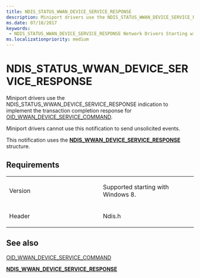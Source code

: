 ```yaml
---
title: NDIS_STATUS_WWAN_DEVICE_SERVICE_RESPONSE
description: Miniport drivers use the NDIS_STATUS_WWAN_DEVICE_SERVICE_RESPONSE indication to implement the transaction completion response for OID_WWAN_DEVICE_SERVICE_COMMAND.NDIS_WWAN_DEVICE_SERVICE_RESPONSE structure.
ms.date: 07/18/2017
keywords:
 - NDIS_STATUS_WWAN_DEVICE_SERVICE_RESPONSE Network Drivers Starting with Windows Vista
ms.localizationpriority: medium
---
```


# NDIS\_STATUS\_WWAN\_DEVICE\_SERVICE\_RESPONSE


Miniport drivers use the NDIS\_STATUS\_WWAN\_DEVICE\_SERVICE\_RESPONSE indication to implement the transaction completion response for [OID\_WWAN\_DEVICE\_SERVICE\_COMMAND](./oid-wwan-device-service-command.md).

Miniport drivers cannot use this notification to send unsolicited events.

This notification uses the [**NDIS\_WWAN\_DEVICE\_SERVICE\_RESPONSE**](/windows-hardware/drivers/ddi/ndiswwan/ns-ndiswwan-_ndis_wwan_device_service_response) structure.

Requirements
------------

<table>
<colgroup>
<col width="50%" />
<col width="50%" />
</colgroup>
<tbody>
<tr class="odd">
<td><p>Version</p></td>
<td><p>Supported starting with Windows 8.</p></td>
</tr>
<tr class="even">
<td><p>Header</p></td>
<td>Ndis.h</td>
</tr>
</tbody>
</table>

## See also


[OID\_WWAN\_DEVICE\_SERVICE\_COMMAND](./oid-wwan-device-service-command.md)

[**NDIS\_WWAN\_DEVICE\_SERVICE\_RESPONSE**](/windows-hardware/drivers/ddi/ndiswwan/ns-ndiswwan-_ndis_wwan_device_service_response)

 

